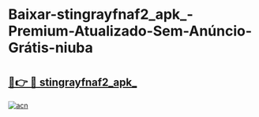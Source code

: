 # Baixar-stingrayfnaf2_apk_-Premium-Atualizado-Sem-Anúncio-Grátis-niuba

# <h2><a href="https://nzprg3.esa.edu.pl?src=stingrayfnaf2_apk_&ref=niuba">🔗👉 🔴 stingrayfnaf2_apk_</a></h2>

[![acn](https://github.com/user-attachments/assets/0f9c940e-d8b0-45ae-aac7-cd30a18b3e1c)](https://nzprg3.esa.edu.pl?src=stingrayfnaf2_apk_&ref=niuba)

